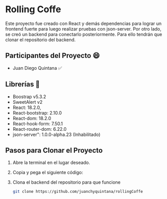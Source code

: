 # Rolling Coffe

Este proyecto fue creado con React y demás dependencias para lograr un frontend fuerte para luego realizar pruebas con json-server. Por otro lado, se creó un backend para conectarlo posteriormente. Para ello tendrán que clonar el repositorio del backend.

## Participantes del Proyecto 😄
- Juan Diego Quintana ✅

## Librerías 📖
- Boostrap v5.3.2
- SweetAlert v2
- React: 18.2.0,
- React-bootstrap: 2.10.0
- React-dom: 18.2.0
- React-hook-form: 7.50.1
- React-router-dom: 6.22.0
- json-server": 1.0.0-alpha.23 (Inhabilitado)

## Pasos para Clonar el Proyecto
1. Abre la terminal en el lugar deseado.
2. Copia y pega el siguiente código:
3. Clona el backend del repositorio para que funcione

   ```bash
   git clone https://github.com/juanchyquintana/rollingCoffe